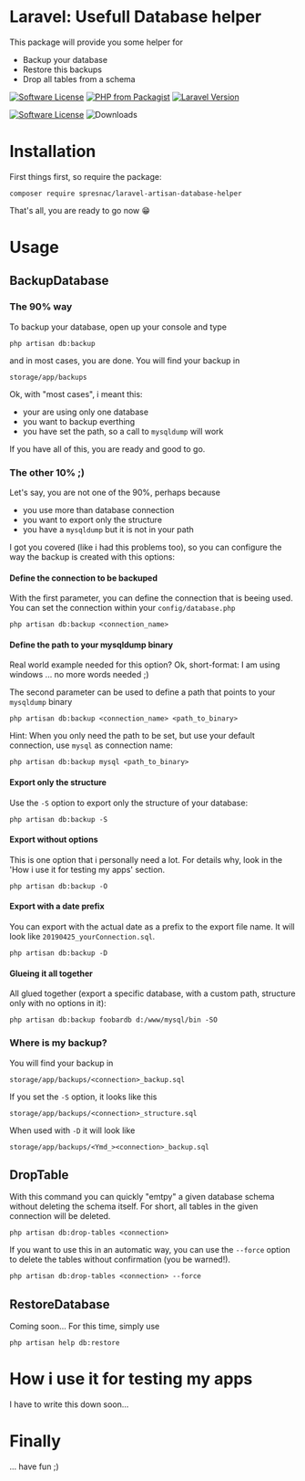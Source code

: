 # Laravel: Usefull Database helper
This package will provide you some helper for
* Backup your database
* Restore this backups
* Drop all tables from a schema

[![Software License](https://img.shields.io/badge/license-MIT-brightgreen.svg?style=for-the-badge&logo=github)](LICENSE)
[![PHP from Packagist](https://img.shields.io/packagist/php-v/spresnac/laravel-artisan-database-helper.svg?style=for-the-badge&logo=php)](https://packagist.org/packages/spresnac/laravel-artisan-database-helper)
[![Laravel Version](https://img.shields.io/badge/Laravel-%5E7%20|%20%5E8-important?style=for-the-badge&logo=laravel)](https://laravel.com)

[![Software License](https://img.shields.io/badge/license-MIT-brightgreen.svg?style=flat-square)](LICENSE)
![Downloads](https://img.shields.io/packagist/dt/spresnac/laravel-artisan-database-helper.svg)

# Installation
First things first, so require the package:

```
composer require spresnac/laravel-artisan-database-helper
```

That's all, you are ready to go now 😁

# Usage
## BackupDatabase
### The 90% way
To backup your database, open up your console and type
```
php artisan db:backup
```
and in most cases, you are done. You will find your backup in
```
storage/app/backups
```
Ok, with "most cases", i meant this:
* your are using only one database
* you want to backup everthing
* you have set the path, so a call to `mysqldump` will work

If you have all of this, you are ready and good to go.

### The other 10% ;)
Let's say, you are not one of the 90%, perhaps because
* you use more than database connection
* you want to export only the structure
* you have a `mysqldump` but it is not in your path

I got you covered (like i had this problems too), so you can configure the way the backup is created with this options:

#### Define the connection to be backuped
With the first parameter, you can define the connection that is beeing used. You can set the connection within your ``config/database.php``
```
php artisan db:backup <connection_name>
```

#### Define the path to your mysqldump binary
Real world example needed for this option? Ok, short-format: I am using windows ... no more words needed ;)

The second parameter can be used to define a path that points to your ``mysqldump`` binary
```
php artisan db:backup <connection_name> <path_to_binary>
```
Hint: When you only need the path to be set, but use your default connection, use ``mysql`` as connection name:
```
php artisan db:backup mysql <path_to_binary>
```

#### Export only the structure
Use the ``-S`` option to export only the structure of your database:
```
php artisan db:backup -S
```

#### Export without options
This is one option that i personally need a lot. For details why, look in the 'How i use it for testing my apps' section.
```
php artisan db:backup -O
```

#### Export with a date prefix
You can export with the actual date as a prefix to the export file name. It will look like `20190425_yourConnection.sql`.
```
php artisan db:backup -D
```

#### Glueing it all together
All glued together (export a specific database, with a custom path, structure only with no options in it):
```
php artisan db:backup foobardb d:/www/mysql/bin -SO
```

### Where is my backup?
You will find your backup in
```
storage/app/backups/<connection>_backup.sql
```
If you set the `-S` option, it looks like this
```
storage/app/backups/<connection>_structure.sql
```
When used with `-D` it will look like
```
storage/app/backups/<Ymd_><connection>_backup.sql
```

## DropTable
With this command you can quickly "emtpy" a given database schema without deleting the schema itself. For short, all tables in the given connection will be deleted.
```
php artisan db:drop-tables <connection>
```

If you want to use this in an automatic way, you can use the `--force` option to delete the tables without confirmation (you be warned!).
```
php artisan db:drop-tables <connection> --force
```

## RestoreDatabase
Coming soon...
For this time, simply use
```
php artisan help db:restore
```

# How i use it for testing my apps
I have to write this down soon...

# Finally
... have fun ;)
